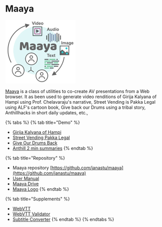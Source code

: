 # Maaya

![](<../../.gitbook/assets/maaya (1).png>)

[Maaya](https://github.com/janastu/maaya) is a class of utilities to co-create AV presentations from a Web browser. It as been used to generate video renditions of Girija Kalyana of Hampi using Prof. Chelavaraju's narrative, Street Vending is Pakka Legal using ALF's cartoon book, Give back our Drums using a tribal story, Anthillhacks in short daily updates, etc.,

{% tabs %}
{% tab title="Demo" %}
* [Girija Kalyana of Hampi](https://janastu.github.io/maaya/examples/gk-demo/)
* [Street Vending Pakka Legal](https://janastu.github.io/maaya/examples/street-vending-pakka-legal/)
* [Give Our Drums Back](https://janastu.github.io/maaya/examples/give-our-drums-back/)
* [Anthill 2 min summaries](https://janastu.github.io/maaya/examples/)
{% endtab %}

{% tab title="Repository" %}
* Maaya repository [https://github.com/janastu/maaya](https://github.com/janastu/maaya)
* [User Manual](https://docs.google.com/document/d/1oZpgn7TliZB8iCEHoxLAct8ijqQ\_v3LxTIdOr8AYi\_Y/edit)
* [Maaya Drive](https://drive.google.com/drive/folders/1\_XoxKrUiosYSmdtB9lHv2EwecdzU9heS?usp=sharing)
* [Maaya Logo](https://drive.google.com/open?id=12K3Dc\_rVsTY-PnUAYttQj4NNV0YD4dFz)
{% endtab %}

{% tab title="Supplements" %}
* [WebVTT](https://developer.mozilla.org/en-US/docs/Web/API/WebVTT\_API)
* [WebVTT Validator](https://quuz.org/webvtt/)
* [Subtitle Converter](https://gotranscript.com/subtitle-converter)
{% endtab %}
{% endtabs %}
